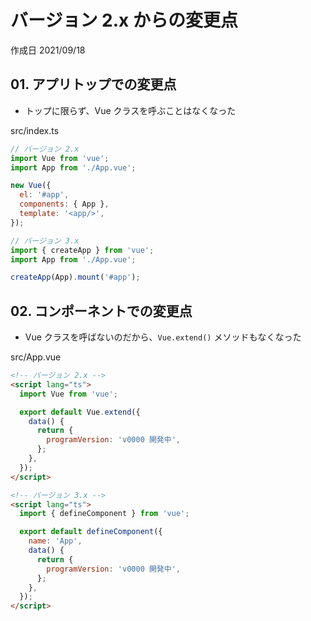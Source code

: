 # バージョン 2.x からの変更点

作成日 2021/09/18

## 01. アプリトップでの変更点

- トップに限らず、Vue クラスを呼ぶことはなくなった

src/index.ts

```javascript
// バージョン 2.x
import Vue from 'vue';
import App from './App.vue';

new Vue({
  el: '#app',
  components: { App },
  template: '<app/>',
});

// バージョン 3.x
import { createApp } from 'vue';
import App from './App.vue';

createApp(App).mount('#app');
```

## 02. コンポーネントでの変更点

- Vue クラスを呼ばないのだから、`Vue.extend()` メソッドもなくなった

src/App.vue

```html
<!-- バージョン 2.x -->
<script lang="ts">
  import Vue from 'vue';

  export default Vue.extend({
    data() {
      return {
        programVersion: 'v0000 開発中',
      };
    },
  });
</script>

<!-- バージョン 3.x -->
<script lang="ts">
  import { defineComponent } from 'vue';

  export default defineComponent({
    name: 'App',
    data() {
      return {
        programVersion: 'v0000 開発中',
      };
    },
  });
</script>
```
